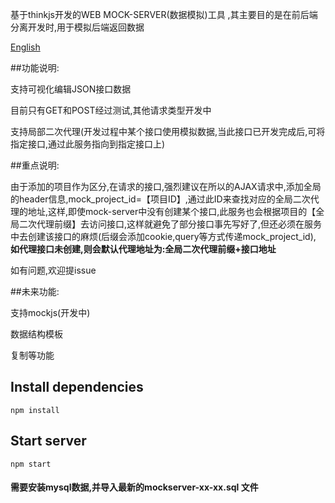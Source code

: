 基于thinkjs开发的WEB MOCK-SERVER(数据模拟)工具 ,其主要目的是在前后端分离开发时,用于模拟后端返回数据

[English](README.md)

##功能说明:

 支持可视化编辑JSON接口数据
 
 目前只有GET和POST经过测试,其他请求类型开发中

 支持局部二次代理(开发过程中某个接口使用模拟数据,当此接口已开发完成后,可将指定接口,通过此服务指向到指定接口上)
 
 
 
 
 ##重点说明:
 
  由于添加的项目作为区分,在请求的接口,强烈建议在所以的AJAX请求中,添加全局的header信息,mock_project_id=【项目ID】,通过此ID来查找对应的全局二次代理的地址,这样,即使mock-server中没有创建某个接口,此服务也会根据项目的【全局二次代理前缀】去访问接口,这样就避免了部分接口事先写好了,但还必须在服务中去创建该接口的麻烦(后缀会添加cookie,query等方式传递mock_project_id),
  **如代理接口未创建,则会默认代理地址为:全局二次代理前缀+接口地址**
 
如有问题,欢迎提issue

##未来功能:
 
 支持mockjs(开发中)
 
 数据结构模板
 
 复制等功能



## Install dependencies

```
npm install
```

## Start server

```
npm start
```

#### 需要安装mysql数据,并导入最新的mockserver-xx-xx.sql 文件

